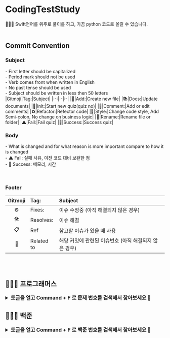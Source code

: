 # CodingTestStudy
👩🏻‍💻 Swift언어를 위주로 풀이를 하고, 가끔 python 코드로 올릴 수 있습니다.
<br/>
<br/>

## Commit Convention
### Subject
\- First letter should be capitalized<br/>
\- Period mark should not be used<br/>
\- Verb comes front when written in English<br/>
\- No past tense should be used<br/>
\- Subject should be written in less then 50 letters<br/>
|Gitmoji|Tag:|Subject|
|:-:|:-|:-|
|📰|Add:|Create new file|
|📚|Docs:|Update documents|
|🎉|Init:|Start new quiz(quiz no)|
|📝|Comment:|Add or edit comments|
|♻️|Refactor:|Refector code|
|🎨|Style:|Change code style, Add Semi-colon, No change on business logic|
|🚚|Rename:|Rename file or folder|
|⚠️|Fail:|Fail quiz|
|🚀|Success:|Success quiz|
<br/>

### Body
\- What is changed and for what reason is more important compare to how it is changed<br/>
\- ⚠️ Fail: 실패 사유, 이전 코드 대비 보완한 점<br/>
\- 🚀 Success: 메모리, 시간

<br/>

### Footer
|Gitmoji|Tag:|Subject|
|:-:|:-|:-|
|⚙️|Fixes:|이슈 수정중 (아직 해결되지 않은 경우)|
|🛠️|Resolves:|이슈 해결|
|📋|Ref|참고할 이슈가 있을 때 사용|
|🔗|Related to|해당 커밋에 관련된 이슈번호 (아직 해결되지 않은 경우)|

<br/>
<br/>

## 🧑🏻‍💻 프로그래머스
<details>
  <summary style="font-size: 16;"><b>토글을 열고 Command + F 로 문제 번호를 검색해서 찾아보세요 🔎</b></summary>
  
  |번호|날짜|카테고리|문제|풀이|비고|
  |:-:|:-:|:-:|:-|:-:|:-|
  |1|2023-11-23|Lv.0|[181950 문자열 바꿔서 출력하기](https://school.programmers.co.kr/learn/courses/30/lessons/181950)|[Code](/CodingTestStudy/Programmers/Lv0/181950.swift)||
  |2|2023-11-23|Lv.0|[181949 대소문자 바꿔서 출력하기](https://school.programmers.co.kr/learn/courses/30/lessons/181949)|[Code](/CodingTestStudy/Programmers/Lv0/181949.swift)||
  |3|2023-11-23|Lv.0|[181948 특수문자 출력하기](https://school.programmers.co.kr/learn/courses/30/lessons/181948)|[Code](/CodingTestStudy/Programmers/Lv0/181948.swift)||
  |4|2023-11-23|Lv.0|[181947 덧셈식 출력하기](https://school.programmers.co.kr/learn/courses/30/lessons/181947)|[Code](/CodingTestStudy/Programmers/Lv0/181947.swift)||
  |5|2023-11-23|Lv.0|[181946 문자열 붙여서 출력하기](https://school.programmers.co.kr/learn/courses/30/lessons/181946)|[Code](/CodingTestStudy/Programmers/Lv0/181946.swift)||
  |6|2023-11-23|Lv.0|[181945 문자열 돌리기](https://school.programmers.co.kr/learn/courses/30/lessons/181945)|[Code](/CodingTestStudy/Programmers/Lv0/181945.swift)||
  |7|2023-11-24|Lv.0|[181944 홀짝 구분하기](https://school.programmers.co.kr/learn/courses/30/lessons/181944)|[Code](/CodingTestStudy/Programmers/Lv0/181944.swift)||
  |8|2023-11-24|Lv.0|[181943 문자열 겹쳐쓰기](https://school.programmers.co.kr/learn/courses/30/lessons/181943)|[Code](/CodingTestStudy/Programmers/Lv0/181943.swift)||
  |9|2023-11-27|Lv.0|[181942 문자열 섞기](https://school.programmers.co.kr/learn/courses/30/lessons/181942)|[Code](/CodingTestStudy/Programmers/Lv0/181942.swift)||
  |10|2023-11-27|Lv.0|[181941 문자 리스트를 문자열로 변환하기](https://school.programmers.co.kr/learn/courses/30/lessons/181941)|[Code](/CodingTestStudy/Programmers/Lv0/181941.swift)||
  |11|2023-11-27|Lv.0|[181940 문자열 곱하기](https://school.programmers.co.kr/learn/courses/30/lessons/181940)|[Code](/CodingTestStudy/Programmers/Lv0/181940.swift)||
  |12|2023-11-27|Lv.0|[181939 더 크게 합치기](https://school.programmers.co.kr/learn/courses/30/lessons/181939)|[Code](/CodingTestStudy/Programmers/Lv0/181939.swift)||
  |13|2023-11-27|Lv.0|[181938 두 수의 연산값 비교하기](https://school.programmers.co.kr/learn/courses/30/lessons/181938)|[Code](/CodingTestStudy/Programmers/Lv0/181938.swift)||
  |14|2023-11-28|Lv.0|[181937 n의 배수](https://school.programmers.co.kr/learn/courses/30/lessons/181937)|[Code](/CodingTestStudy/Programmers/Lv0/181937.swift)||
  |15|2023-11-29|Lv.0|[181936 공배수](https://school.programmers.co.kr/learn/courses/30/lessons/181936)|[Code](/CodingTestStudy/Programmers/Lv0/181936.swift)||
  |16|2023-11-30|Lv.1|[178871 달리기 경주](https://school.programmers.co.kr/learn/courses/30/lessons/178871)|[Code](/CodingTestStudy/Programmers/Lv0/178871.swift)||
  |17|2023-11-29|Lv.1|[176963 추억 점수](https://school.programmers.co.kr/learn/courses/30/lessons/176963)|[Code](/CodingTestStudy/Programmers/Lv0/176963.swift)||
</details>
  
## 🧑🏻‍💻 백준
<details>
  <summary style="font-size: 16;"><b>토글을 열고 Command + F 로 백준 번호를 검색해서 찾아보세요 🔎</b></summary>
  
  |번호|날짜|카테고리|문제|풀이|비고|
  |:-:|:-:|:-:|:-|:-:|:-|
  |1|2023-10-10|입출력과 사칙연산|[11382 꼬마 정민](https://www.acmicpc.net/problem/11382)|[Code](/CodingTestStudy/BaekJoon/11382.swift)||
  |2|2023-10-11|반복문|[15552 빠른 A+B](https://www.acmicpc.net/problem/15552)|[Code](/CodingTestStudy/BaekJoon/15552.swift)|미해결|
  |3|2023-10-11|반복문|[25314 코딩은 체육과목 입니다](https://www.acmicpc.net/problem/25314)|[Code](/CodingTestStudy/BaekJoon/25314.swift)||
  |4|2023-10-12|반복문|[10952 A + B - 5](https://www.acmicpc.net/problem/10952)|[Code](/CodingTestStudy/BaekJoon/10952.swift)||
  |5|2023-10-13|반복문|[10951 A + B - 4](https://www.acmicpc.net/problem/10951)|[Code](/CodingTestStudy/BaekJoon/10951.swift)||
  |6|2023-10-16|1차원 배열|[10807 개수 세기](https://www.acmicpc.net/problem/10807)|[Code](/CodingTestStudy/BaekJoon/10807.swift)||
  |7|2023-10-17|1차원 배열|[10871 X보다 작은 수](https://www.acmicpc.net/problem/10871)|[Code](/CodingTestStudy/BaekJoon/10871.swift)||
  |8|2023-10-18|1차원 배열|[10818 최소, 최대](https://www.acmicpc.net/problem/10818)|[Code](/CodingTestStudy/BaekJoon/10818.swift)||
  |9|2023-10-19|1차원 배열|[2562 최댓값](https://www.acmicpc.net/problem/2562)|[Code](/CodingTestStudy/BaekJoon/2562.swift)||
  |10|2023-10-20|1차원 배열|[10810 공 넣기](https://www.acmicpc.net/problem/10810)|[Code](/CodingTestStudy/BaekJoon/10810.swift)||
  |11|2023-10-23|1차원 배열|[10813 공 바꾸기](https://www.acmicpc.net/problem/10813)|[Code](/CodingTestStudy/BaekJoon/10813.swift)||
  |12|2023-10-24|1차원 배열|[5597 과제 안 내신 분..?](https://www.acmicpc.net/problem/5597)|[Code](/CodingTestStudy/BaekJoon/5597.swift)||
  |13|2023-10-25|1차원 배열|[3052 나머지](https://www.acmicpc.net/problem/3052)|[Code](/CodingTestStudy/BaekJoon/3052.swift)||
  |14|2023-10-26|1차원 배열|[10811 바구니 뒤집기](https://www.acmicpc.net/problem/10811)|[Code](/CodingTestStudy/BaekJoon/10811.swift)||
  |15|2023-10-31|1차원 배열|[1546 평균](https://www.acmicpc.net/problem/1546)|[Code](/CodingTestStudy/BaekJoon/1546.swift)||
  |16|2023-10-31|문자열|[27866 문자와 문자열](https://www.acmicpc.net/problem/27866)|[Code](/CodingTestStudy/BaekJoon/27866.swift)||
  |17|2023-11-01|문자열|[2743 단어 길이 재기](https://www.acmicpc.net/problem/2743)|[Code](/CodingTestStudy/BaekJoon/2743.swift)||
  |18|2023-11-02|문자열|[9086 문자열](https://www.acmicpc.net/problem/9086)|[Code](/CodingTestStudy/BaekJoon/9086.swift)||
  |19|2023-11-03|문자열|[11654 아스키 코드](https://www.acmicpc.net/problem/11654)|[Code](/CodingTestStudy/BaekJoon/11654.swift)||
  |20|2023-11-06|문자열|[11720 숫자의 합](https://www.acmicpc.net/problem/11720)|[Code](/CodingTestStudy/BaekJoon/11720.swift)||
  |21|2023-11-07|문자열|[10809 알파벳 찾기](https://www.acmicpc.net/problem/10809)|[Code](/CodingTestStudy/BaekJoon/10809.swift)||
  |22|2023-11-08|문자열|[2675 문자열 반복](https://www.acmicpc.net/problem/2675)|[Code](/CodingTestStudy/BaekJoon/2675.swift)||
  |23|2023-11-08|문자열|[1152 단어의 개수](https://www.acmicpc.net/problem/1152)|[Code](/CodingTestStudy/BaekJoon/1152.swift)||
  |24|2023-11-09|문자열|[2908 상수](https://www.acmicpc.net/problem/2908)|[Code](/CodingTestStudy/BaekJoon/2908.swift)||
  |25|2023-11-13|문자열|[5622 다이얼](https://www.acmicpc.net/problem/5622)|[Code](/CodingTestStudy/BaekJoon/5622.swift)||
  |26|2023-11-14|문자열|[11718 그대로 출력](https://www.acmicpc.net/problem/11718)|[Code](/CodingTestStudy/BaekJoon/11718.swift)||
  |27|2023-11-15|심화1|[3003 킹, 퀸, 룩, 비숍, 나이트, 폰](https://www.acmicpc.net/problem/3003)|[Code](/CodingTestStudy/BaekJoon/3003.swift)||
  |28|2023-11-16|심화1|[2444 별 찍기 - 7](https://www.acmicpc.net/problem/2444)|[Code](/CodingTestStudy/BaekJoon/2444.swift)||
  |29|2023-11-20|심화1|[10988 팰린드롬인지 확인하기](https://www.acmicpc.net/problem/10988)|[Code](/CodingTestStudy/BaekJoon/10988.swift)||
  |30|2023-11-21|심화1|[1157 단어 공부](https://www.acmicpc.net/problem/1157)|[Code](/CodingTestStudy/BaekJoon/1157.swift)||
  |31|2023-11-22|심화1|[2941 크로아티아 알파벳](https://www.acmicpc.net/problem/2941)|[Code](/CodingTestStudy/BaekJoon/2941.swift)||
</details>
